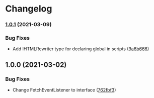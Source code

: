 # Changelog

### [1.0.1](https://www.github.com/ericselin/worker-types/compare/v1.0.0...v1.0.1) (2021-03-09)


### Bug Fixes

* Add IHTMLRewriter type for declaring global in scripts ([9a6b666](https://www.github.com/ericselin/worker-types/commit/9a6b666917327c2a3b774c3ed2c2f848e56587c0))

## 1.0.0 (2021-03-02)


### Bug Fixes

* Change FetchEventListener to interface ([762fbf3](https://www.github.com/ericselin/worker-types/commit/762fbf39a8a76a876b6b320a75a3440c0ed4f5bc))
